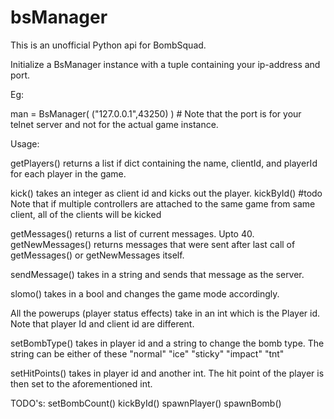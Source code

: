 # bsManager

This is an unofficial Python api for BombSquad.

Initialize a BsManager instance with a tuple containing your ip-address and port.

Eg:

man = BsManager( ("127.0.0.1",43250) ) # Note that the port is for your telnet server and not for the actual game instance.

Usage:

getPlayers() returns a list if dict containing the name, clientId, and playerId for each player in the game.

kick() takes an integer as client id and kicks out the player.
kickById() #todo
Note that if multiple controllers are attached to the same game from same client, all of the clients will be kicked

getMessages() returns a list of current messages. Upto 40.
getNewMessages() returns messages that were sent after last call of getMessages() or getNewMessages itself.

sendMessage() takes in a string and sends that message as the server.

slomo() takes in a bool and changes the game mode accordingly.

All the powerups (player status effects) take in an int which is the Player id. Note that player Id and client id are different.

setBombType() takes in player id and a string to change the bomb type. The string can be either of these
"normal"
"ice"
"sticky"
"impact"
"tnt"

setHitPoints() takes in player id and another int. The hit point of the player is then set to the aforementioned int.

TODO's:
setBombCount()
kickById()
spawnPlayer()
spawnBomb()


